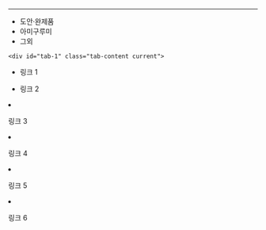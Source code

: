 ---

<div class="container2">
	<ul class="tabs">
		<li class="tab-link current" data-tab="tab-1">도안·완제품</li>
		<li class="tab-link" data-tab="tab-2">아미구루미</li>
		<li class="tab-link" data-tab="tab-3">그외</li>
	</ul>

	<div id="tab-1" class="tab-content current">

* 링크 1
* 링크 2

	</div>
	<div id="tab-2" class="tab-content">

* 링크 3
* 링크 4

	</div>
	<div id="tab-3" class="tab-content">

* 링크 5
* 링크 6

	</div>
</div>